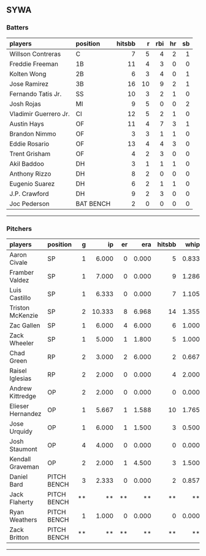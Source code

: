 ## SYWA

### Batters

 
|players               |position  | hitsbb|  r| rbi| hr| sb| 
|:---------------------|:---------|------:|--:|---:|--:|--:| 
|Willson Contreras     |C         |      7|  5|   4|  2|  1| 
|Freddie Freeman       |1B        |     11|  4|   3|  0|  0| 
|Kolten Wong           |2B        |      6|  3|   4|  0|  1| 
|Jose Ramirez          |3B        |     16| 10|   9|  2|  1| 
|Fernando Tatis Jr.    |SS        |     10|  3|   2|  1|  0| 
|Josh Rojas            |MI        |      9|  5|   0|  0|  2| 
|Vladimir Guerrero Jr. |CI        |     12|  5|   2|  1|  0| 
|Austin Hays           |OF        |     11|  4|   7|  3|  1| 
|Brandon Nimmo         |OF        |      3|  3|   1|  1|  0| 
|Eddie Rosario         |OF        |     13|  4|   4|  3|  0| 
|Trent Grisham         |OF        |      4|  2|   3|  0|  0| 
|Akil Baddoo           |DH        |      3|  1|   1|  1|  0| 
|Anthony Rizzo         |DH        |      8|  2|   0|  0|  0| 
|Eugenio Suarez        |DH        |      6|  2|   1|  1|  0| 
|J.P. Crawford         |DH        |      9|  2|   3|  0|  0| 
|Joc Pederson          |BAT BENCH |      2|  0|   0|  0|  0| 


* * *

### Pitchers

 
|players           |position    |  g|     ip| er|   era| hitsbb|  whip| so|  w| sv| 
|:-----------------|:-----------|--:|------:|--:|-----:|------:|-----:|--:|--:|--:| 
|Aaron Civale      |SP          |  1|  6.000|  0| 0.000|      5| 0.833|  4|  1|  0| 
|Framber Valdez    |SP          |  1|  7.000|  0| 0.000|      9| 1.286|  6|  1|  0| 
|Luis Castillo     |SP          |  1|  6.333|  0| 0.000|      7| 1.105| 10|  1|  0| 
|Triston McKenzie  |SP          |  2| 10.333|  8| 6.968|     14| 1.355| 11|  1|  0| 
|Zac Gallen        |SP          |  1|  6.000|  4| 6.000|      6| 1.000|  7|  0|  0| 
|Zack Wheeler      |SP          |  1|  5.000|  1| 1.800|      5| 1.000|  6|  1|  0| 
|Chad Green        |RP          |  2|  3.000|  2| 6.000|      2| 0.667|  3|  1|  0| 
|Raisel Iglesias   |RP          |  2|  2.000|  0| 0.000|      4| 2.000|  2|  0|  1| 
|Andrew Kittredge  |OP          |  2|  2.000|  0| 0.000|      0| 0.000|  1|  1|  1| 
|Elieser Hernandez |OP          |  1|  5.667|  1| 1.588|     10| 1.765|  3|  0|  0| 
|Jose Urquidy      |OP          |  1|  6.000|  1| 1.500|      3| 0.500|  6|  1|  0| 
|Josh Staumont     |OP          |  4|  4.000|  0| 0.000|      0| 0.000|  1|  0|  0| 
|Kendall Graveman  |OP          |  2|  2.000|  1| 4.500|      3| 1.500|  1|  0|  0| 
|Daniel Bard       |PITCH BENCH |  3|  2.333|  0| 0.000|      2| 0.857|  1|  0|  0| 
|Jack Flaherty     |PITCH BENCH | **|     **| **|    **|     **|    **| **| **| **| 
|Ryan Weathers     |PITCH BENCH |  1|  1.000|  0| 0.000|      0| 0.000|  1|  0|  0| 
|Zack Britton      |PITCH BENCH | **|     **| **|    **|     **|    **| **| **| **| 


* * *


